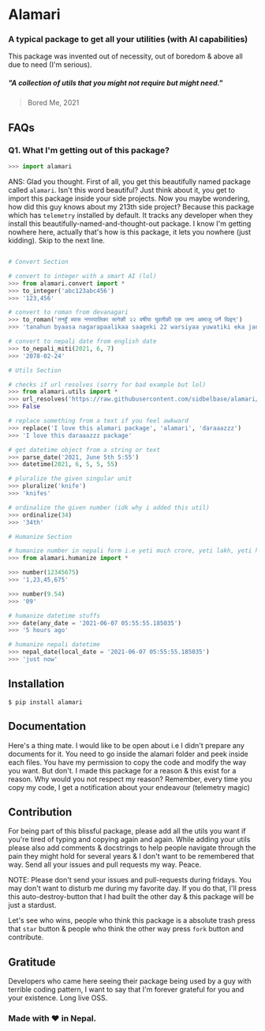 # Alamari

### A typical package to get all your utilities (with AI capabilities)

This package was invented out of necessity, out of boredom & above all due to need (I'm serious).

##### "A collection of utils that you might not require but might need."

> Bored Me, 2021

## FAQs

### Q1. What I'm getting out of this package?

```python
>>> import alamari
```

ANS: Glad you thought. First of all, you get this beautifully named package called `alamari`. Isn't this word beautiful? Just think about it, you get to import this package inside your side projects. Now you maybe wondering, how did this guy knows about my 213th side project? Because this package which has `telemetry` installed by default. It tracks any developer when they install this beautifully-named-and-thought-out package. I know I'm getting nowhere here, actually that's how is this package, it lets you nowhere (just kidding). Skip to the next line.

```python

# Convert Section

# convert to integer with a smart AI (lol)
>>> from alamari.convert import *
>>> to_integer('abc123abc456')
>>> '123,456'

# convert to roman from devanagari
>>> to_roman('तनहुँ ब्यास नगरपालिका सागेकी २२ वर्षीया युवतीकी एक जना आमाजु पर्ने थिइन्')
>>> 'tanahun byaasa nagarapaalikaa saageki 22 warsiyaa yuwatiki eka janaa amaaju parne thiin'

# convert to nepali date from english date
>>> to_nepali_miti(2021, 6, 7)
>>> '2078-02-24'

# Utils Section

# checks if url resolves (sorry for bad example but lol)
>>> from alamari.utils import *
>>> url_resolves('https://raw.githubusercontent.com/sidbelbase/alamari/master/README.md')
>>> False

# replace something from a text if you feel awkward
>>> replace('I love this alamari package', 'alamari', 'daraaazzz')
>>> 'I love this daraaazzz package'

# get datetime object from a string or text
>>> parse_date('2021, June 5th 5:55')
>>> datetime(2021, 6, 5, 5, 55)

# pluralize the given singular unit
>>> pluralize('knife')
>>> 'knifes'

# ordinalize the given number (idk why i added this util)
>>> ordinalize(34)
>>> '34th'

# Humanize Section

# humanize number in nepali form i.e yeti much crore, yeti lakh, yeti hajar YK
>>> from alamari.humanize import *

>>> number(12345675)
>>> '1,23,45,675'

>>> number(9.54)
>>> '09'

# humanize datetime stuffs
>>> date(any_date = '2021-06-07 05:55:55.185035')
>>> '5 hours ago'

# humanize nepali datetime
>>> nepal_date(local_date = '2021-06-07 05:55:55.185035')
>>> 'just now'
```

## Installation

```shell
$ pip install alamari
```

## Documentation

Here's a thing mate. I would like to be open about i.e I didn't prepare any documents for it. You need to go inside the alamari folder and peek inside each files. You have my permission to copy the code and modify the way you want. But don't. I made this package for a reason & this exist for a reason. Why would you not respect my reason? Remember, every time you copy my code, I get a notification about your endeavour (telemetry magic)

## Contribution

For being part of this blissful package, please add all the utils you want if you're tired of typing and copying again and again. While adding your utils please also add comments & docstrings to help people navigate through the pain they might hold for several years & I don't want to be remembered that way. Send all your issues and pull requests my way. Peace.

NOTE: Please don't send your issues and pull-requests during fridays. You may don't want to disturb me during my favorite day. If you do that, I'll press this auto-destroy-button that I had built the other day & this package will be just a stardust.

Let's see who wins, people who think this package is a absolute trash press that `star` button & people who think the other way press `fork` button and contribute.

## Gratitude

Developers who came here seeing their package being used by a guy with terrible coding pattern, I want to say that I'm forever grateful for you and your existence. Long live OSS.

### Made with ❤️ in Nepal.
